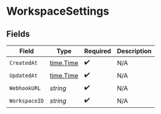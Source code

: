 # WorkspaceSettings


## Fields

| Field                                     | Type                                      | Required                                  | Description                               |
| ----------------------------------------- | ----------------------------------------- | ----------------------------------------- | ----------------------------------------- |
| `CreatedAt`                               | [time.Time](https://pkg.go.dev/time#Time) | :heavy_check_mark:                        | N/A                                       |
| `UpdatedAt`                               | [time.Time](https://pkg.go.dev/time#Time) | :heavy_check_mark:                        | N/A                                       |
| `WebhookURL`                              | *string*                                  | :heavy_check_mark:                        | N/A                                       |
| `WorkspaceID`                             | *string*                                  | :heavy_check_mark:                        | N/A                                       |
